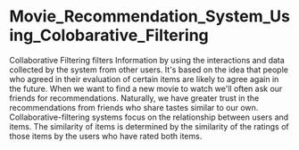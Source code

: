 # Movie_Recommendation_System_Using_Colobarative_Filtering
Collaborative Filtering filters Information by using the interactions and data collected by the system from other users. 
It's based on the idea that people who agreed in their evaluation of certain items are likely to agree again in the future. When we want to find a new movie to watch we'll often ask our friends for recommendations.
Naturally, we have greater trust in the recommendations from friends who share tastes similar to our own. Collaborative-filtering systems focus on the relationship between users and items. The similarity of items is determined by the similarity of the ratings of those items by the users who have rated both items.
